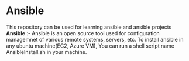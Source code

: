 # Ansible
This repository can be used for learning ansible and ansible projects
**Ansible** :- Ansible is an open source tool used for configuration managemnet of various remote systems, servers, etc.
To install ansible in any ubuntu machine(EC2, Azure VM), You can run a shell script name AnsibleInstall.sh in your machine.
